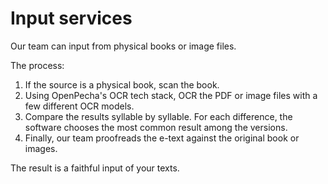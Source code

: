
# Input services

Our team can input from physical books or image files.

The process:

1. If the source is a physical book, scan the book.
2. Using OpenPecha's OCR tech stack, OCR the PDF or image files with a few different OCR models.
3. Compare the results syllable by syllable. For each difference, the software chooses the most common result among the versions.
4. Finally, our team proofreads the e-text against the original book or images. 

The result is a faithful input of your texts.